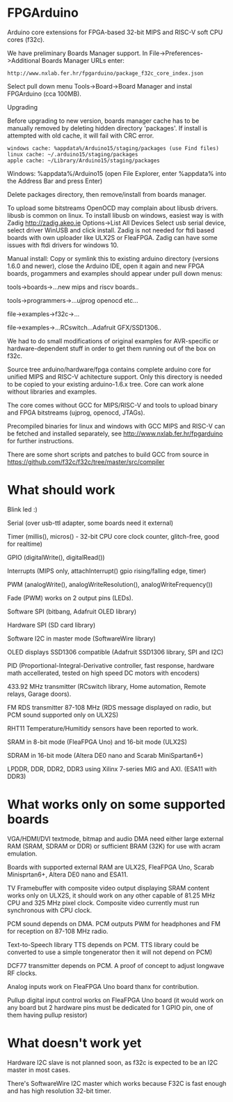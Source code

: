 # FPGArduino

Arduino core extensions for FPGA-based 32-bit MIPS and RISC-V 
soft CPU cores (f32c).

We have preliminary Boards Manager support.
In File->Preferences->Additional Boards Manager URLs enter:

    http://www.nxlab.fer.hr/fpgarduino/package_f32c_core_index.json

Select pull down menu Tools->Board->Board Manager
and instal FPGArduino (cca 100MB).

Upgrading

Before upgrading to new version, boards manager cache has to be
manually removed by deleting hidden directory 'packages'.
If install is attempted with old cache, it will fail with CRC error.

    windows cache: %appdata%/Arduino15/staging/packages (use Find files)
    linux cache: ~/.arduino15/staging/packages
    apple cache: ~/Library/Arduino15/staging/packages

Windows: %appdata%/Arduino15 (open File Explorer, enter %appdata% 
into the Address Bar and press Enter)

Delete packages directory, then remove/install from boards manager.

To upload some bitstreams OpenOCD may complain about
libusb drivers. libusb is common on linux.
To install libusb on windows, easiest way is with
Zadig http://zadig.akeo.ie Options->List All Devices
Select usb serial device, select driver WinUSB and click install.
Zadig is not needed for ftdi based boards with own uploader like 
ULX2S or FleaFPGA. Zadig can have some issues with ftdi drivers for 
windows 10.

Manual install: Copy or symlink this to existing arduino directory 
(versions 1.6.0 and newer), close the Arduino IDE, open
it again and new FPGA boards, progammers
and examples should appear under pull down menus:

tools->boards->...new mips and riscv boards..

tools->programmers->...ujprog openocd etc...

file->examples->f32c->...

file->examples->...RCswitch...Adafruit GFX/SSD1306..

We had to do small modifications of original examples
for AVR-specific or hardware-dependent stuff in order 
to get them running out of the box on f32c.

Source tree arduino/hardware/fpga contains complete 
arduino core for unified MIPS and RISC-V 
achitecture support. Only this directory is needed to be
copied to your existing arduino-1.6.x tree. Core can work
alone without libraries and examples.

The core comes without GCC for MIPS/RISC-V and tools to
upload binary and FPGA bitstreams (ujprog, openocd, JTAGs).

Precompiled binaries for linux and windows with 
GCC MIPS and RISC-V can be fetched and installed
separately, see http://www.nxlab.fer.hr/fpgarduino for 
further instructions.

There are some short scripts and patches to
build GCC from source in 
https://github.com/f32c/f32c/tree/master/src/compiler

# What should work

Blink led :)

Serial (over usb-ttl adapter, some boards need it external)

Timer (millis(), micros() - 32-bit CPU core clock counter, glitch-free, good for realtime)

GPIO (digitalWrite(), digitalRead())

Interrupts (MIPS only, attachInterrupt() gpio rising/falling edge, timer)

PWM (analogWrite(), analogWriteResolution(), analogWriteFrequency())

Fade (PWM) works on 2 output pins (LEDs).

Software SPI (bitbang, Adafruit OLED library)

Hardware SPI (SD card library)

Software I2C in master mode (SoftwareWire library)

OLED displays SSD1306 compatible (Adafruit SSD1306 library, SPI and I2C)

PID (Proportional-Integral-Derivative controller,
fast response, hardware math accellerated,
tested on high speed DC motors with encoders)

433.92 MHz transmitter (RCswitch library, 
Home automation, Remote relays, 
Garage doors).

FM RDS transmitter 87-108 MHz (RDS message displayed on
radio, but PCM sound supported only on ULX2S)

RHT11 Temperature/Humitidy sensors have been reported
to work.

SRAM in 8-bit mode (FleaFPGA Uno) and 16-bit mode (ULX2S)

SDRAM in 16-bit mode (Altera DE0 nano and Scarab MiniSpartan6+)

LPDDR, DDR, DDR2, DDR3 using Xilinx 7-series MIG and AXI. (ESA11 with DDR3)

# What works only on some supported boards

VGA/HDMI/DVI textmode, bitmap and audio DMA need either large 
external RAM (SRAM, SDRAM or DDR) or sufficient BRAM (32K)
for use with acram emulation.

Boards with supported external RAM are ULX2S, FleaFPGA Uno, 
Scarab Minisprtan6+, Altera DE0 nano and ESA11.

TV Framebuffer with composite video output displaying SRAM content
works only on ULX2S, it should work on any other capable
of 81.25 MHz CPU and 325 MHz pixel clock. Composite video
currently must run synchronous with CPU clock.

PCM sound depends on DMA.
PCM outputs PWM for headphones and FM for
reception on 87-108 MHz radio.

Text-to-Speech library TTS depends on PCM.
TTS library could be converted to use a simple 
tongenerator then it will not depend on PCM)

DCF77 transmitter depends on PCM.
A proof of concept to adjust longwave RF clocks.

Analog inputs work on FleaFPGA Uno board thanx
for contribution.

Pullup digital input control works on FleaFPGA Uno
board (it would work on any board but 2 hardware
pins must be dedicated for 1 GPIO pin, one of them
having pullup resistor)

# What doesn't work yet

Hardware I2C slave is not planned soon, as f32c is 
expected to be an I2C master in most cases.

There's SoftwareWire I2C master which works
because F32C is fast enough and has high
resolution 32-bit timer.
